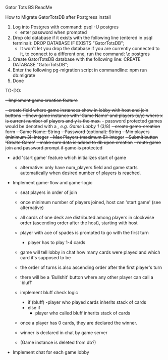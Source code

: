 Gator Tots BS ReadMe

How to Migrate GatorTotsDB after Postgress install

1. Log into Postgres with command:
   psql -U postgres
   - enter password when prompted
2. Drop old database if it exists with the following line (entered in psql terminal):
   DROP DATABASE IF EXISTS "GatorTotsDB";
   - It won't let you drop the database if you are currently connected to it, to connect to a
     different one, run the command: \c postgres
3. Create GatorTotsDB database with the following line:
   CREATE DATABASE "GatorTotsDB";
4. Enter the following pg-migration script in commandline:
   npm run db:migrate
5. Done

TO-DO:

~~- Implement game creation feature~~

 ~~- create field where game instances show in lobby with host and join buttons~~
  ~~- Show game instance with 'Game Name' and players (x/y) where x is current number of~~
    ~~players and y is the max.~~
    - password protected games would be denoted with a _, e.g. Game Lobby 1_ (3/8)
  ~~- create game-creation form~~
    ~~- Game Name: String~~
    ~~- Password (optional): String~~
    ~~- Min players (minimum 3): integer~~
    ~~- Max Players (maximum 8): integer~~
    ~~- Submit button 'Create Game'~~
  ~~- make sure data is added to db upon creation~~
  ~~- route game join and password prompt if game is protected~~
  - add 'start game' feature which initializes start of game
    - alternative: only have num_players field and game starts automatically when desired number of
      players is reached.

- Implement game-flow and game-logic
  - seat players in order of join
  - once minimum number of players joined, host can 'start game' (see alternative)
  - all cards of one deck are distributed among players in clockwise order (ascending order after the host), starting with host
  - player with ace of spades is prompted to go with the first turn
    - player has to play 1-4 cards
  - game will tell lobby in chat how many cards were played and which card it's supposed to be
  - the order of turns is also ascending order after the first player's turn
  - there will be a 'Bullshit' button where any other player can call a 'bluff'
  - implement bluff check logic
    - if (bluff)
      -player who played cards inherits stack of cards
    - else if
      - player who called bluff inherits stack of cards
  - once a player has 0 cards, they are declared the winner.
  - winner is declared in chat by game server

  - (Game instance is deleted from db?)

- Implement chat for each game lobby
